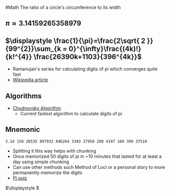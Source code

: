 #Math 
The ratio of a circle's circumference to its width
## $\displaystyle \pi\approx 3.14159265358979$
## $\displaystyle \frac{1}{\pi}=\frac{2\sqrt{ 2 }}{99^{2}}\sum_{k = 0}^{\infty}\frac{(4k)!}{k!^{4}} \frac{26390k+1103}{396^{4k}}$
* Ramanujan's series for calculating digits of pi which converges quite fast
* [Wikipedia article](https://en.wikipedia.org/wiki/Ramanujan%E2%80%93Sato_series)
## Algorithms
* [Chudnovsky Algorithm](https://en.wikipedia.org/wiki/Chudnovsky_algorithm)
	* Current fastest algorithm to calculate digits of pi
## Mnemonic
```
3.14 159 26535 897932 846264 3383 27950 288 4197 169 399 37510
```
* Splitting it this way helps with chunking
* Once memorized 50 digits of pi in ~10 minutes that lasted for at least a day using simple chunking
* Can use other methods such Method of Loci or a personal story to more permanently memorize the digits
* [Pi quiz](https://www.piday.org/pi-quiz/)

$\displaystyle $